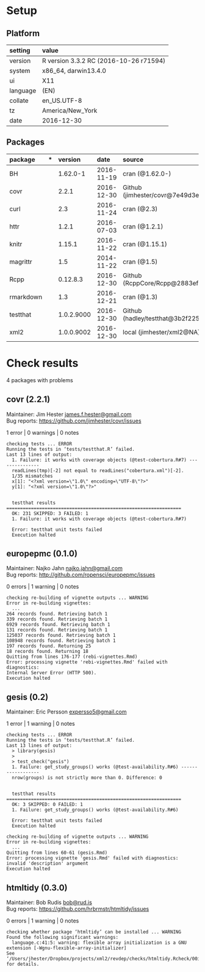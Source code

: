 # Setup

## Platform

|setting  |value                                  |
|:--------|:--------------------------------------|
|version  |R version 3.3.2 RC (2016-10-26 r71594) |
|system   |x86_64, darwin13.4.0                   |
|ui       |X11                                    |
|language |(EN)                                   |
|collate  |en_US.UTF-8                            |
|tz       |America/New_York                       |
|date     |2016-12-30                             |

## Packages

|package   |*  |version    |date       |source                           |
|:---------|:--|:----------|:----------|:--------------------------------|
|BH        |   |1.62.0-1   |2016-11-19 |cran (@1.62.0-)                  |
|covr      |   |2.2.1      |2016-12-30 |Github (jimhester/covr@7e49d3e)  |
|curl      |   |2.3        |2016-11-24 |cran (@2.3)                      |
|httr      |   |1.2.1      |2016-07-03 |cran (@1.2.1)                    |
|knitr     |   |1.15.1     |2016-11-22 |cran (@1.15.1)                   |
|magrittr  |   |1.5        |2014-11-22 |cran (@1.5)                      |
|Rcpp      |   |0.12.8.3   |2016-12-30 |Github (RcppCore/Rcpp@2883ef3)   |
|rmarkdown |   |1.3        |2016-12-21 |cran (@1.3)                      |
|testthat  |   |1.0.2.9000 |2016-12-30 |Github (hadley/testthat@3b2f225) |
|xml2      |   |1.0.0.9002 |2016-12-30 |local (jimhester/xml2@NA)        |

# Check results
4 packages with problems

## covr (2.2.1)
Maintainer: Jim Hester <james.f.hester@gmail.com>  
Bug reports: https://github.com/jimhester/covr/issues

1 error  | 0 warnings | 0 notes

```
checking tests ... ERROR
Running the tests in ‘tests/testthat.R’ failed.
Last 13 lines of output:
  1. Failure: it works with coverage objects (@test-cobertura.R#7) ---------------
  readLines(tmp)[-2] not equal to readLines("cobertura.xml")[-2].
  1/35 mismatches
  x[1]: "<?xml version=\"1.0\" encoding=\"UTF-8\"?>"
  y[1]: "<?xml version=\"1.0\"?>"
  
  
  testthat results ================================================================
  OK: 231 SKIPPED: 3 FAILED: 1
  1. Failure: it works with coverage objects (@test-cobertura.R#7) 
  
  Error: testthat unit tests failed
  Execution halted
```

## europepmc (0.1.0)
Maintainer: Najko Jahn <najko.jahn@gmail.com>  
Bug reports: http://github.com/ropensci/europepmc/issues

0 errors | 1 warning  | 0 notes

```
checking re-building of vignette outputs ... WARNING
Error in re-building vignettes:
  ...
264 records found. Retrieving batch 1
339 records found. Retrieving batch 1
6929 records found. Retrieving batch 1
131 records found. Retrieving batch 1
125037 records found. Retrieving batch 1
108948 records found. Retrieving batch 1
197 records found. Returning 25
18 records found. Returning 18
Quitting from lines 176-177 (rebi-vignettes.Rmd) 
Error: processing vignette 'rebi-vignettes.Rmd' failed with diagnostics:
Internal Server Error (HTTP 500).
Execution halted

```

## gesis (0.2)
Maintainer: Eric Persson <expersso5@gmail.com>

1 error  | 1 warning  | 0 notes

```
checking tests ... ERROR
Running the tests in ‘tests/testthat.R’ failed.
Last 13 lines of output:
  > library(gesis)
  > 
  > test_check("gesis")
  1. Failure: get_study_groups() works (@test-availability.R#6) ------------------
  nrow(groups) is not strictly more than 0. Difference: 0
  
  
  testthat results ================================================================
  OK: 3 SKIPPED: 0 FAILED: 1
  1. Failure: get_study_groups() works (@test-availability.R#6) 
  
  Error: testthat unit tests failed
  Execution halted

checking re-building of vignette outputs ... WARNING
Error in re-building vignettes:
  ...
Quitting from lines 60-61 (gesis.Rmd) 
Error: processing vignette 'gesis.Rmd' failed with diagnostics:
invalid 'description' argument
Execution halted

```

## htmltidy (0.3.0)
Maintainer: Bob Rudis <bob@rud.is>  
Bug reports: https://github.com/hrbrmstr/htmltidy/issues

0 errors | 1 warning  | 0 notes

```
checking whether package ‘htmltidy’ can be installed ... WARNING
Found the following significant warnings:
  language.c:41:5: warning: flexible array initialization is a GNU extension [-Wgnu-flexible-array-initializer]
See ‘/Users/jhester/Dropbox/projects/xml2/revdep/checks/htmltidy.Rcheck/00install.out’ for details.
```

